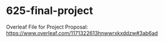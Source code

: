 # 625-final-project

Overleaf File for Project Proposal: https://www.overleaf.com/1171322613hnwwrxkxddzw#3ab6ad 
